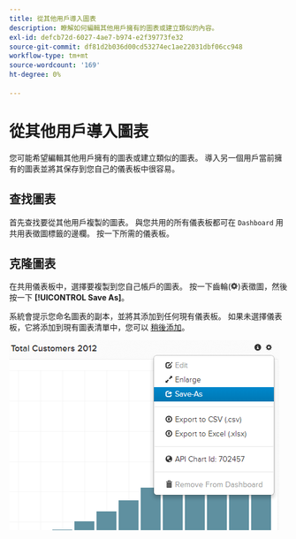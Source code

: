 ```yaml
---
title: 從其他用戶導入圖表
description: 瞭解如何編輯其他用戶擁有的圖表或建立類似的內容。
exl-id: defcb72d-6027-4ae7-b974-e2f39773fe32
source-git-commit: df81d2b036d00cd53274ec1ae22031dbf06cc948
workflow-type: tm+mt
source-wordcount: '169'
ht-degree: 0%

---
```


# 從其他用戶導入圖表

您可能希望編輯其他用戶擁有的圖表或建立類似的圖表。 導入另一個用戶當前擁有的圖表並將其保存到您自己的儀表板中很容易。

## 查找圖表

首先查找要從其他用戶複製的圖表。 與您共用的所有儀表板都可在 `Dashboard` 用共用表徵圖標籤的邊欄。 按一下所需的儀表板。

## 克隆圖表

在共用儀表板中，選擇要複製到您自己帳戶的圖表。 按一下齒輪(![](../../assets/gear-icon.png))表徵圖，然後按一下 **[!UICONTROL Save As]**。

系統會提示您命名圖表的副本，並將其添加到任何現有儀表板。 如果未選擇儀表板，它將添加到現有圖表清單中，您可以 [稍後添加](../../data-user/dashboards/add-charts-dashboard.md)。

![總客戶](../../assets/total-customers.png)
